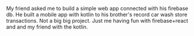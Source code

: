 My friend asked me to build a simple web app connected with his firebase db. He built a mobile app with kotlin to his brother's record car wash store transactions. Not a big big project. Just me having fun with firebase+react and  and my friend with the kotlin.
